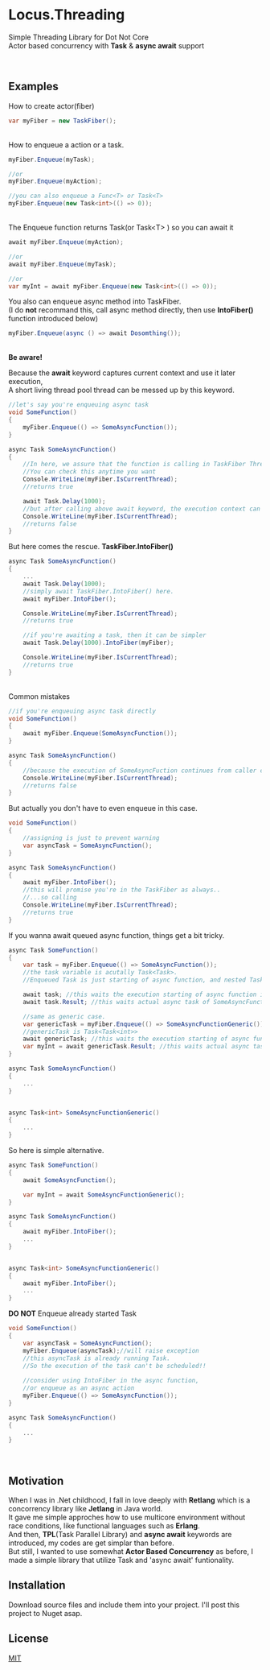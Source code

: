 # Locus.Threading

Simple Threading Library for Dot Not Core\
Actor based concurrency with **Task** & **async await** support

<br />

## Examples

How to create actor(fiber)
```cs
var myFiber = new TaskFiber();
```
\
How to enqueue a action or a task.
```cs
myFiber.Enqueue(myTask);

//or 
myFiber.Enqueue(myAction);

//you can also enqueue a Func<T> or Task<T>
myFiber.Enqueue(new Task<int>(() => 0));
```
\
The Enqueue function returns Task(or Task<T\> ) so you can await it
```cs
await myFiber.Enqueue(myAction);

//or
await myFiber.Enqueue(myTask);

//or
var myInt = await myFiber.Enqueue(new Task<int>(() => 0));
```
You also can enqueue async method into TaskFiber.\
(I do **not** recommand this, call async method directly, then use **IntoFiber()** function introduced below)
```cs
myFiber.Enqueue(async () => await Dosomthing());
```
\
**Be aware!**

Because the **await** keyword captures current context and use it later execution,\
A short living thread pool thread can be messed up by this keyword.

```cs
//let's say you're enqueuing async task
void SomeFunction()
{
    myFiber.Enqueue(() => SomeAsyncFunction());
}

async Task SomeAsyncFunction()
{
    //In here, we assure that the function is calling in TaskFiber ThreadPool Thread.
    //You can check this anytime you want
    Console.WriteLine(myFiber.IsCurrentThread);
    //returns true

    await Task.Delay(1000);
    //but after calling above await keyword, the execution context can be somewhere else
    Console.WriteLine(myFiber.IsCurrentThread);
    //returns false
}
```

But here comes the rescue. **TaskFiber.IntoFiber()**

```cs
async Task SomeAsyncFunction()
{
    ...
    await Task.Delay(1000);
    //simply await TaskFiber.IntoFiber() here.
    await myFiber.IntoFiber();

    Console.WriteLine(myFiber.IsCurrentThread);
    //returns true

    //if you're awaiting a task, then it can be simpler
    await Task.Delay(1000).IntoFiber(myFiber);

    Console.WriteLine(myFiber.IsCurrentThread);
    //returns true
}
```
\
Common mistakes

```cs
//if you're enqueuing async task directly
void SomeFunction()
{
    await myFiber.Enqueue(SomeAsyncFunction());
}

async Task SomeAsyncFunction()
{
    //because the execution of SomeAsyncFuction continues from caller context,
    Console.WriteLine(myFiber.IsCurrentThread);
    //returns false
}
```

But actually you don't have to even enqueue in this case.
```cs
void SomeFunction()
{
    //assigning is just to prevent warning
    var asyncTask = SomeAsyncFunction();
}

async Task SomeAsyncFunction()
{
    await myFiber.IntoFiber();
    //this will promise you're in the TaskFiber as always..
    //...so calling
    Console.WriteLine(myFiber.IsCurrentThread);
    //returns true
}
```
If you wanna await queued async function, things get a bit tricky.
```cs
async Task SomeFunction()
{
    var task = myFiber.Enqueue(() => SomeAsyncFunction());
    //the task variable is acutally Task<Task>.
    //Enqueued Task is just starting of async function, and nested Task is acutal async Task. 

    await task; //this waits the execution starting of async function in TaskFiber
    await task.Result; //this waits actual async task of SomeAsyncFunction returns

    //same as generic case.
    var genericTask = myFiber.Enqueue(() => SomeAsyncFunctionGeneric());
    //genericTask is Task<Task<int>>
    await genericTask; //this waits the execution starting of async function in TaskFiber
    var myInt = await genericTask.Result; //this waits actual async task of SomeAsyncFunction returns
}

async Task SomeAsyncFunction()
{
    ...
}


async Task<int> SomeAsyncFunctionGeneric()
{
    ...
}
```
So here is simple alternative.
```cs
async Task SomeFunction()
{
    await SomeAsyncFunction();

    var myInt = await SomeAsyncFunctionGeneric();
}

async Task SomeAsyncFunction()
{
    await myFiber.IntoFiber();
    ...
}


async Task<int> SomeAsyncFunctionGeneric()
{
    await myFiber.IntoFiber();
    ...
}
```






**DO NOT** Enqueue already started Task
```cs
void SomeFunction()
{
    var asyncTask = SomeAsyncFunction();
    myFiber.Enqueue(asyncTask);//will raise exception
    //this asyncTask is already running Task.
    //So the execution of the task can't be scheduled!!
    
    //consider using IntoFiber in the async function,
    //or enqueue as an async action
    myFiber.Enqueue(() => SomeAsyncFunction());
}

async Task SomeAsyncFunction()
{
    ...
}
```

<br />


## Motivation

When I was in .Net childhood, I fall in love deeply with **Retlang** which is a concorrency library like **Jetlang** in Java world.\
It gave me simple approches how to use multicore environment without race conditions, like functional languages such as **Erlang**.\
And then, **TPL**(Task Parallel Library) and **async await** keywords are introduced, my codes are get simplar than before.\
But still, I wanted to use somewhat **Actor Based Concurrency** as before, I made a simple library that utilize Task and 'async await' funtionality.

## Installation

Download source files and include them into your project.
I'll post this project to Nuget asap.


## License

[MIT](https://raw.githubusercontent.com/locus84/Threading/c6f053aac6840c133dc7f2a302de8799ea6daf36/LICENSE)
